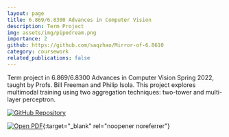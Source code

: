 ```yaml
---
layout: page
title: 6.869/6.8300 Advances in Computer Vision
description: Term Project
img: assets/img/pipedream.png
importance: 2
github: https://github.com/saqzhao/Mirror-of-6.8610
category: coursework
related_publications: false
---
```


Term project in 6.869/6.8300 Advances in Computer Vision Spring 2022, taught by Profs. Bill Freeman and Philip Isola. This project explores multimodal training using two aggregation techniques: two-tower and multi-layer perceptron.

[![GitHub Repository](https://img.shields.io/badge/Github-Repository-blue?style=flat-square&logo=github)](https://github.com/saqzhao/Mirror-of-6.8610)

[![Open PDF](https://img.icons8.com/color/48/000000/pdf-2.png)](https://saqzhao.github.io/assets/pdf/6_869_Term_Project.pdf){:target="_blank" rel="noopener noreferrer"}
